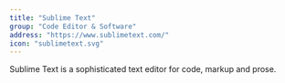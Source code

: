 ```yaml
---
title: "Sublime Text"
group: "Code Editor & Software"
address: "https://www.sublimetext.com/"
icon: "sublimetext.svg"
---
```


Sublime Text is a sophisticated text editor for code, markup and prose.
